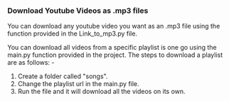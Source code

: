 ### Download Youtube Videos as .mp3 files

You can download any youtube video you want as an .mp3 file using the function provided in the Link_to_mp3.py file.

You can download all videos from a specific playlist is one go using the main.py function provided in the project.
The steps to download a playlist are as follows: - 
<ol>
<li>Create a folder called "songs".</li>

<li>Change the playlist url in the main.py file.</li>

<li>Run the file and it will download all the videos on its own.</li>
</ol>